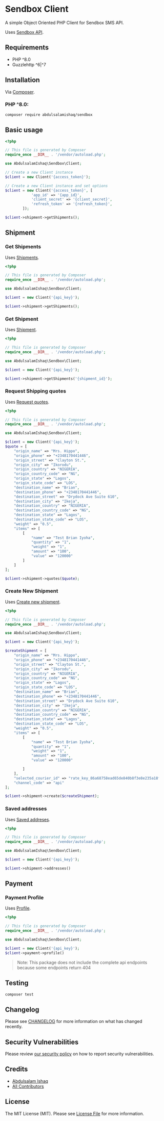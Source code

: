 # Sendbox Client

A simple Object Oriented PHP Client for Sendbox SMS API.

Uses [Sendbox API](https://docs.sendbox.co/).

## Requirements

* PHP ^8.0
* Guzzlehttp ^6|^7

## Installation

Via [Composer](https://getcomposer.org).

### PHP ^8.0:

```bash
composer require abdulsalamishaq/sendbox
```

## Basic usage

```php
<?php

// This file is generated by Composer
require_once __DIR__ . '/vendor/autoload.php';

use AbdulsalamIshaq\Sendbox\Client;

// Create a new Client instance
$client = new Client('{access_token}');

// Create a new Client instance and set options
$client = new Client('{access_token}', [
            'app_id' => '{app_id}', 
            'client_secret' => '{client_secret}',
            'refresh_token' => '{refresh_token}',
        ]);

$client->shipment->getShipments();
```

## Shipment

### Get Shipments
Uses [Shipments](https://docs.sendbox.co/shipping/get-shipments).

```php
<?php

// This file is generated by Composer
require_once __DIR__ . '/vendor/autoload.php';

use AbdulsalamIshaq\Sendbox\Client;

$client = new Client('{api_key}');

$client->shipment->getShipments();

```

### Get Shipment
Uses [Shipment](https://docs.sendbox.co/shipping/get-shipment).

```php
<?php

// This file is generated by Composer
require_once __DIR__ . '/vendor/autoload.php';

use AbdulsalamIshaq\Sendbox\Client;

$client = new Client('{api_key}');

$client->shipment->getShipments('{shipment_id}');

```

### Request Shipping quotes
Uses [Request quotes](https://docs.sendbox.co/shipping/request-shipping-quotes).

```php
<?php

// This file is generated by Composer
require_once __DIR__ . '/vendor/autoload.php';

use AbdulsalamIshaq\Sendbox\Client;

$client = new Client('{api_key}');
$quote = [
    "origin_name" => "Mrs. Hippo",
    "origin_phone" => "+2348170441446",
    "origin_street" => "Clayton St.",
    "origin_city" => "Ikorodu",
    "origin_country" => "NIGERIA",
    "origin_country_code" => "NG",
    "origin_state" => "Lagos",
    "origin_state_code" => "LOS",
    "destination_name" => "Brian",
    "destination_phone" => "+2348170441446",
    "destination_street" => "Drydock Ave Suite 610",
    "destination_city" => "Ikeja",
    "destination_country" => "NIGERIA",
    "destination_country_code" => "NG",
    "destination_state" => "Lagos",
    "destination_state_code" => "LOS",
    "weight" => "0.5",
    "items" => [
        [
            "name" => "Test Brian Iyoha",
            "quantity" => "1",
            "weight" => "1",
            "amount" => "100",
            "value" => "120000"
        ]
    ]
];

$client->shipment->quotes($quote);

```

### Create New Shipment
Uses [Create new shipment](https://docs.sendbox.co/shipping/create-new-shipment).

```php
<?php

// This file is generated by Composer
require_once __DIR__ . '/vendor/autoload.php';

use AbdulsalamIshaq\Sendbox\Client;

$client = new Client('{api_key}');

$createShipment = [
    "origin_name" => "Mrs. Hippo",
    "origin_phone" => "+2348170441446",
    "origin_street" => "Clayton St.",
    "origin_city" => "Ikorodu",
    "origin_country" => "NIGERIA",
    "origin_country_code" => "NG",
    "origin_state" => "Lagos",
    "origin_state_code" => "LOS",
    "destination_name" => "Brian",
    "destination_phone" => "+2348170441446",
    "destination_street" => "Drydock Ave Suite 610",
    "destination_city" => "Ikeja",
    "destination_country" => "NIGERIA",
    "destination_country_code" => "NG",
    "destination_state" => "Lagos",
    "destination_state_code" => "LOS",
    "weight" => "0.5",
    "items" => [
        [
            "name" => "Test Brian Iyoha",
            "quantity" => "1",
            "weight" => "1",
            "amount" => "100",
            "value" => "120000"

        ]
    ],
    "selected_courier_id" => "rate_key_86a68758ead65de840b8f3e8e235a18f",
    "channel_code" => "api"
];

$client->shipment->create($createShipment);

```

### Saved addresses
Uses [Saved addreses](https://docs.sendbox.co/shipping/saved-addresses).

```php
<?php

// This file is generated by Composer
require_once __DIR__ . '/vendor/autoload.php';

use AbdulsalamIshaq\Sendbox\Client;

$client = new Client('{api_key}');

$client->shipment->addresses()

```

## Payment
### Payment Profile
Uses [Profile](https://docs.sendbox.co/shipping/create-new-shipment#check-your-staging-account-balance).

```php
<?php

// This file is generated by Composer
require_once __DIR__ . '/vendor/autoload.php';

use AbdulsalamIshaq\Sendbox\Client;

$client = new Client('{api_key}');
$client->payment->profile()
```

> Note: This package does not include the complete api endpoints because some endpoints return 404

## Testing

```bash
composer test
```

## Changelog

Please see [CHANGELOG](CHANGELOG.md) for more information on what has changed recently.

## Security Vulnerabilities

Please review [our security policy](../../security/policy) on how to report security vulnerabilities.

## Credits

- [Abdulsalam Ishaq](https://github.com/abdulsalamishaq)
- [All Contributors](../../contributors)

## License

The MIT License (MIT). Please see [License File](LICENSE.md) for more information.

